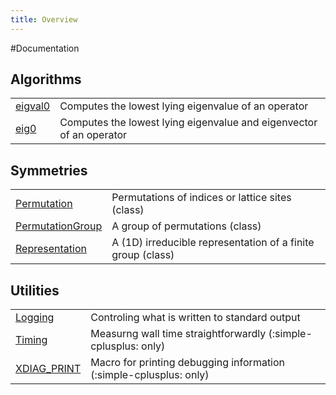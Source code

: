```yaml
---
title: Overview
---
```


#Documentation

## Algorithms

|                                  |                                                                     |
|:---------------------------------|:--------------------------------------------------------------------|
| [eigval0](algorithms/eigval0.md) | Computes the lowest lying eigenvalue of an operator                 |
| [eig0](algorithms/eig0.md)       | Computes the lowest lying eigenvalue and eigenvector of an operator |


## Symmetries

|                                                     |                                                             |
|:----------------------------------------------------|:------------------------------------------------------------|
| [Permutation](symmetries/permutation.md)            | Permutations of indices or lattice sites (class)            |
| [PermutationGroup](symmetries/permutation_group.md) | A group of permutations (class)                             |
| [Representation](symmetries/representation.md)      | A (1D) irreducible representation of a finite group (class) |

## Utilities

|                                         |                                                                       |
|:----------------------------------------|:----------------------------------------------------------------------|
| [Logging](utilities/logging.md)         | Controling what is written to standard output                         |
| [Timing](utilities/timing.md)           | Measurng wall time straightforwardly        (:simple-cplusplus: only) |
| [XDIAG_PRINT](utilities/xdiag_print.md) | Macro for printing debugging information (:simple-cplusplus: only)    |
